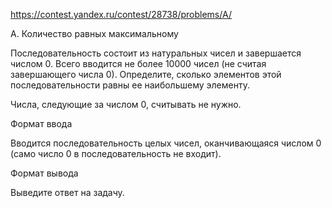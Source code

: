 https://contest.yandex.ru/contest/28738/problems/A/

A. Количество равных максимальному

Последовательность состоит из натуральных чисел и завершается числом 0. Всего вводится не более 10000 чисел (не считая завершающего числа 0). Определите, сколько элементов этой последовательности равны ее наибольшему элементу.

Числа, следующие за числом 0, считывать не нужно.

Формат ввода

Вводится последовательность целых чисел, оканчивающаяся числом 0 (само число 0 в последовательность не входит).

Формат вывода

Выведите ответ на задачу.

